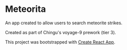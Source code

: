 # Meteorita

An app created to allow users to search meteorite strikes.

Created as part of Chingu's voyage-9 prework (tier 3).

This project was bootstrapped with [Create React App](https://github.com/facebook/create-react-app).